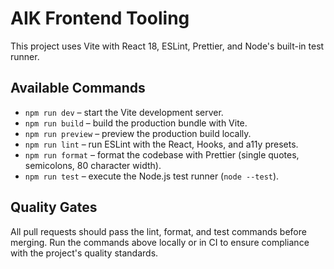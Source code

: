 # AIK Frontend Tooling

This project uses Vite with React 18, ESLint, Prettier, and Node's built-in test runner.

## Available Commands

- `npm run dev` – start the Vite development server.
- `npm run build` – build the production bundle with Vite.
- `npm run preview` – preview the production build locally.
- `npm run lint` – run ESLint with the React, Hooks, and a11y presets.
- `npm run format` – format the codebase with Prettier (single quotes, semicolons, 80 character width).
- `npm run test` – execute the Node.js test runner (`node --test`).

## Quality Gates

All pull requests should pass the lint, format, and test commands before merging. Run the commands above locally or in CI to ensure compliance with the project's quality standards.
